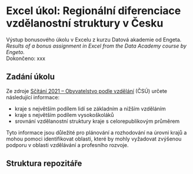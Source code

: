 # Excel úkol: Regionální diferenciace vzdělanostní struktury v Česku   
Výstup bonusového úkolu v Excelu z kurzu Datová akademie od Engeta.   
_Results of a bonus assignment in Excel from the Data Academy course by Engeto._   
Dokončeno: xxx
## Zadání úkolu   
Ze zdroje [Sčítání 2021 – Obyvatelstvo podle vzdělání](https://data.gov.cz/datov%C3%A1-sada?iri=https%3A%2F%2Fdata.gov.cz%2Fzdroj%2Fdatov%C3%A9-sady%2F00025593%2Fd752b2704511a0e381d2e89385ad0b9f) (ČSÚ) určete následující informace:
* kraje s největším podílem lidí se základním a nižším vzděláním
* kraje s největším podílem vysokoškoláků
* srovnání vzdělanostní struktury kraje s celorepublikovým průměrem   

Tyto informace jsou důležité pro plánování a rozhodování na úrovni krajů a mohou pomoci identifikovat oblasti, které by mohly vyžadovat zvýšenou podporu v oblasti vzdělávání a profesního rozvoje.
## Struktura repozitáře
